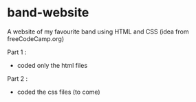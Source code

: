 # band-website
A website of my favourite band using HTML and CSS
(idea from freeCodeCamp.org)

Part 1 :
- coded only the html files

Part 2 :
- coded the css files (to come)
